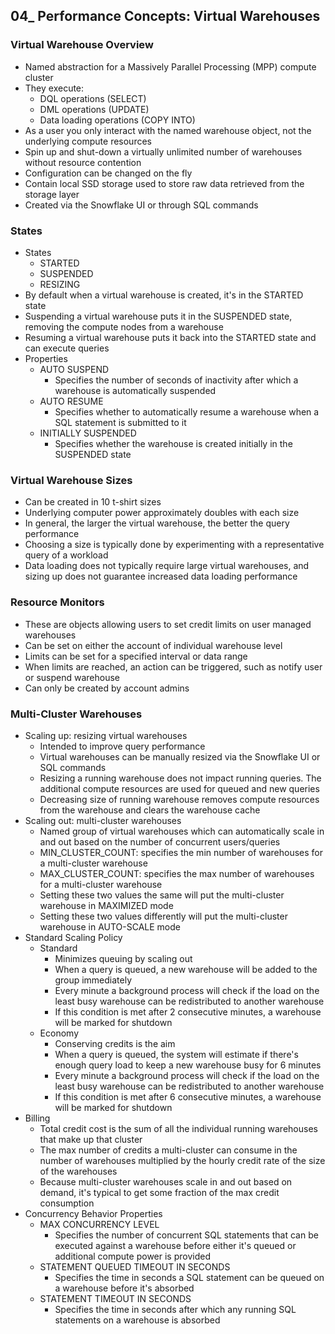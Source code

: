 ## 04_ Performance Concepts: Virtual Warehouses

### Virtual Warehouse Overview
- Named abstraction for a Massively Parallel Processing (MPP) compute cluster
- They execute:
  - DQL operations (SELECT)
  - DML operations (UPDATE)
  - Data loading operations (COPY INTO)
- As a user you only interact with the named warehouse object, not the underlying compute resources
- Spin up and shut-down a virtually unlimited number of warehouses without resource contention
- Configuration can be changed on the fly
- Contain local SSD storage used to store raw data retrieved from the storage layer
- Created via the Snowflake UI or through SQL commands

### States
- States
  - STARTED
  - SUSPENDED
  - RESIZING
- By default when a virtual warehouse is created, it's in the STARTED state
- Suspending a virtual warehouse puts it in the SUSPENDED state, removing the compute nodes from a warehouse
- Resuming a virtual warehouse puts it back into the STARTED state and can execute queries
- Properties
  - AUTO SUSPEND
    - Specifies the number of seconds of inactivity after which a warehouse is automatically suspended
  - AUTO RESUME
    - Specifies whether to automatically resume a warehouse when a SQL statement is submitted to it
  - INITIALLY SUSPENDED
    - Specifies whether the warehouse is created initially in the SUSPENDED state

### Virtual Warehouse Sizes
- Can be created in 10 t-shirt sizes
- Underlying computer power approximately doubles with each size
- In general, the larger the virtual warehouse, the better the query performance
- Choosing a size is typically done by experimenting with a representative query of a workload
- Data loading does not typically require large virtual warehouses, and sizing up does not guarantee increased data loading performance

### Resource Monitors
- These are objects allowing users to set credit limits on user managed warehouses
- Can be set on either the account of individual warehouse level
- Limits can be set for a specified interval or data range
- When limits are reached, an action can be triggered, such as notify user or suspend warehouse
- Can only be created by account admins

### Multi-Cluster Warehouses
- Scaling up: resizing virtual warehouses
  - Intended to improve query performance
  - Virtual warehouses can be manually resized via the Snowflake UI or SQL commands
  - Resizing a running warehouse does not impact running queries. The additional compute resources are used for queued and new queries
  - Decreasing size of running warehouse removes compute resources from the warehouse and clears the warehouse cache
- Scaling out: multi-cluster warehouses
  - Named group of virtual warehouses which can automatically scale in and out based on the number of concurrent users/queries
  - MIN_CLUSTER_COUNT: specifies the min number of warehouses for a multi-cluster warehouse
  - MAX_CLUSTER_COUNT: specifies the max number of warehouses for a multi-cluster warehouse
  - Setting these two values the same will put the multi-cluster warehouse in MAXIMIZED mode
  - Setting these two values differently will put the multi-cluster warehouse in AUTO-SCALE mode
- Standard Scaling Policy
  - Standard
    - Minimizes queuing by scaling out
    - When a query is queued, a new warehouse will be added to the group immediately
    - Every minute a background process will check if the load on the least busy warehouse can be redistributed to another warehouse
    - If this condition is met after 2 consecutive minutes, a warehouse will be marked for shutdown
  - Economy
    - Conserving credits is the aim
    - When a query is queued, the system will estimate if there's enough query load to keep a new warehouse busy for 6 minutes
    - Every minute a background process will check if the load on the least busy warehouse can be redistributed to another warehouse
    - If this condition is met after 6 consecutive minutes, a warehouse will be marked for shutdown
- Billing
  - Total credit cost is the sum of all the individual running warehouses that make up that cluster
  - The max number of credits a multi-cluster can consume in the number of warehouses multiplied by the hourly credit rate of the size of the warehouses
  - Because multi-cluster warehouses scale in and out based on demand, it's typical to get some fraction of the max credit consumption
- Concurrency Behavior Properties
  - MAX CONCURRENCY LEVEL
    - Specifies the number of concurrent SQL statements that can be executed against a warehouse before either it's queued or additional compute power is provided
  - STATEMENT QUEUED TIMEOUT IN SECONDS
    - Specifies the time in seconds a SQL statement can be queued on a warehouse before it's absorbed
  - STATEMENT TIMEOUT IN SECONDS
    - Specifies the time in seconds after which any running SQL statements on a warehouse is absorbed